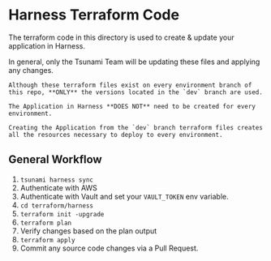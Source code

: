 # Harness Terraform Code
The terraform code in this directory is used to create & update your application in Harness.

In general, only the Tsunami Team will be updating these files and applying any changes.

```{ATTENTION}
Although these terraform files exist on every environment branch of this repo, **ONLY** the versions located in the `dev` branch are used.

The Application in Harness **DOES NOT** need to be created for every environment.

Creating the Application from the `dev` branch terraform files creates all the resources necessary to deploy to every environment.
```

## General Workflow
1. `tsunami harness sync`
2. Authenticate with AWS
3. Authenticate with Vault and set your `VAULT_TOKEN` env variable.
4. `cd terraform/harness`
5. `terraform init -upgrade`
6. `terraform plan`
7. Verify changes based on the plan output
8. `terraform apply`
9. Commit any source code changes via a Pull Request.
